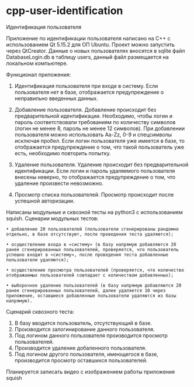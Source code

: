 # cpp-user-identification
Идентификация пользователя

Приложение по идентификации пользователя написано на C++ с использованием Qt 5.15.2 для ОП Ubuntu. Проект можно запустить через QtCreator.
Данные о новых пользователях вносятся в sqlite файл DatabaseLogin.db в таблицу users, данный файл размещается на локальном компьютере. 

Функционал приложения:
1. Идентификация пользователя при входе в систему. Если пользователя нет в базе, отображается предупреждение о неправильно введенных данных.

2. Добавление пользователя. Добавление происходит без предварительной идентификации. Необходимо, чтобы логин и пароль соответствовали требованиям по количеству символов (логин не менее 8, пароль не менее 12 символов). При добавлении пользователя можно использовать Aa-Zz, 0-9 и спецсимволы исключая пробел. Если логин пользователя уже имеется в базе, то отображается предупреждение о том, что такой пользователь уже есть, необходимо повторить попытку.

3. Удаление пользователя. Удаление происходит без предварительной идентификации. Если логин и пароль удаляемого пользователя внесены неверно, то отображается предупреждение о том, что удаление произвести невозможно.

4. Просмотр списка пользователей. Просмотр происходит после успешной авторизации.

Написаны модульные и сквозной тесты на python3 с использованием squish.
Сценарии модульных тестов:

    • добавление 20 пользователей (пользователи сгенерированы рандомно отдельно, в базе отсутствуют, после проведения теста удаляются);
    
    • осуществление входа в «систему» (в базу напрямую добавляются 20 ранее сгенерированных пользователей, проверяется, что пользователь успешно входит в «систему», после проведения теста добавленные пользователи удаляются);
    
    • осуществление просмотра пользователей (проверяется, что количество отображаемых пользователей совпадает с количеством добавленных);
    
    • выборочное удаление пользователей (в базу напрямую добавляются 20 ранее сгенерированных пользователей, далее удаляется 10 через приложение, оставшиеся добавленные пользователи удаляются из базы напрямую).
    
Сценарий сквозного теста:
1. В базу вводится пользователь, отсутствующий в базе.
2. Производится залогинирование данного пользователя.
3. Под логином данного пользователя производится просмотр пользователей.
4. Производится удаление добаленного пользователя.
5. Под логином другого пользователя, имеющегося в базе, производится просмотр оставшихся пользователей.

Планируется записать видео с изображением работы приложения squish
